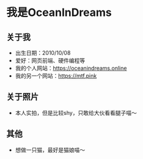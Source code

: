# 我是OceanInDreams
## 关于我
 - 出生日期：2010/10/08
 - 爱好：网页前端、硬件编程等
 - 我的个人网站：https://oceanindreams.online
 - 我的另一个网站：https://mtf.pink
## 关于照片
 - 本人实拍，但是比较shy，只敢给大伙看看腿子喵～
## 其他
 - 想做一只猫，最好是猫娘喵～
